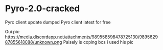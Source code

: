 # Pyro-2.0-cracked
Pyro client update dumped
Pyro client latest for free

Gui pic: https://media.discordapp.net/attachments/989558598478725130/989562987855618088/unknown.png
Paisely is coping bcs i used his pic
